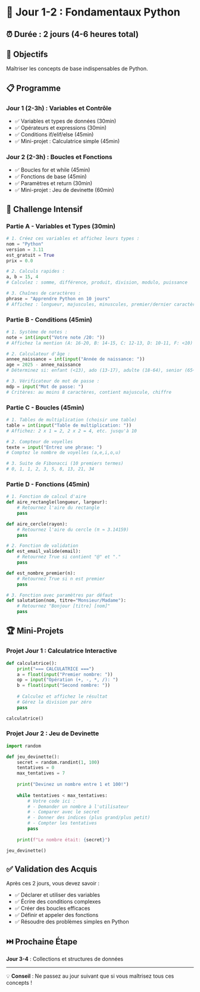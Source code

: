# 🚀 Jour 1-2 : Fondamentaux Python 

## ⏰ Durée : 2 jours (4-6 heures total)

## 🎯 Objectifs
Maîtriser les concepts de base indispensables de Python.

## 📋 Programme

### **Jour 1 (2-3h) : Variables et Contrôle**
- ✅ Variables et types de données (30min)
- ✅ Opérateurs et expressions (30min)
- ✅ Conditions if/elif/else (45min)
- ✅ Mini-projet : Calculatrice simple (45min)

### **Jour 2 (2-3h) : Boucles et Fonctions**
- ✅ Boucles for et while (45min)
- ✅ Fonctions de base (45min)
- ✅ Paramètres et return (30min)
- ✅ Mini-projet : Jeu de devinette (60min)

## 💪 Challenge Intensif

### Partie A - Variables et Types (30min)
```python
# 1. Créez ces variables et affichez leurs types :
nom = "Python"
version = 3.11
est_gratuit = True
prix = 0.0

# 2. Calculs rapides :
a, b = 15, 4
# Calculez : somme, différence, produit, division, modulo, puissance

# 3. Chaînes de caractères :
phrase = "Apprendre Python en 10 jours"
# Affichez : longueur, majuscules, minuscules, premier/dernier caractère
```

### Partie B - Conditions (45min)
```python
# 1. Système de notes :
note = int(input("Votre note /20: "))
# Affichez la mention (A: 16-20, B: 14-15, C: 12-13, D: 10-11, F: <10)

# 2. Calculateur d'âge :
annee_naissance = int(input("Année de naissance: "))
age = 2025 - annee_naissance
# Déterminez si: enfant (<13), ado (13-17), adulte (18-64), senior (65+)

# 3. Vérificateur de mot de passe :
mdp = input("Mot de passe: ")
# Critères: au moins 8 caractères, contient majuscule, chiffre
```

### Partie C - Boucles (45min)
```python
# 1. Tables de multiplication (choisir une table)
table = int(input("Table de multiplication: "))
# Affichez: 2 x 1 = 2, 2 x 2 = 4, etc. jusqu'à 10

# 2. Compteur de voyelles
texte = input("Entrez une phrase: ")
# Comptez le nombre de voyelles (a,e,i,o,u)

# 3. Suite de Fibonacci (10 premiers termes)
# 0, 1, 1, 2, 3, 5, 8, 13, 21, 34
```

### Partie D - Fonctions (45min)
```python
# 1. Fonction de calcul d'aire
def aire_rectangle(longueur, largeur):
    # Retournez l'aire du rectangle
    pass

def aire_cercle(rayon):
    # Retournez l'aire du cercle (π ≈ 3.14159)
    pass

# 2. Fonction de validation
def est_email_valide(email):
    # Retournez True si contient "@" et "."
    pass

def est_nombre_premier(n):
    # Retournez True si n est premier
    pass

# 3. Fonction avec paramètres par défaut
def salutation(nom, titre="Monsieur/Madame"):
    # Retournez "Bonjour [titre] [nom]"
    pass
```

## 🏆 Mini-Projets

### Projet Jour 1 : Calculatrice Interactive
```python
def calculatrice():
    print("=== CALCULATRICE ===")
    a = float(input("Premier nombre: "))
    op = input("Opération (+, -, *, /): ")
    b = float(input("Second nombre: "))
    
    # Calculez et affichez le résultat
    # Gérez la division par zéro
    pass

calculatrice()
```

### Projet Jour 2 : Jeu de Devinette
```python
import random

def jeu_devinette():
    secret = random.randint(1, 100)
    tentatives = 0
    max_tentatives = 7
    
    print("Devinez un nombre entre 1 et 100!")
    
    while tentatives < max_tentatives:
        # Votre code ici :
        # - Demander un nombre à l'utilisateur
        # - Comparer avec le secret
        # - Donner des indices (plus grand/plus petit)
        # - Compter les tentatives
        pass
    
    print(f"Le nombre était: {secret}")

jeu_devinette()
```

## ✅ Validation des Acquis

Après ces 2 jours, vous devez savoir :
- ✅ Déclarer et utiliser des variables
- ✅ Écrire des conditions complexes  
- ✅ Créer des boucles efficaces
- ✅ Définir et appeler des fonctions
- ✅ Résoudre des problèmes simples en Python

## ⏭️ Prochaine Étape
**Jour 3-4** : Collections et structures de données

---
💡 **Conseil** : Ne passez au jour suivant que si vous maîtrisez tous ces concepts !
